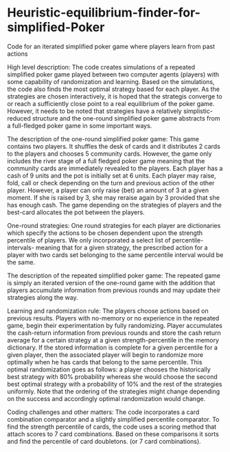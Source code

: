 # Heuristic-equilibrium-finder-for-simplified-Poker
Code for an iterated simplified poker game where players learn from past actions

High level description: The code creates simulations of a  repeated simplified poker game played between two computer agents (players) with some capability of randomization and learning. Based on the simulations, the code also finds the most optimal strategy based for each player. As the strategies are chosen interactively, it is hoped that the strategis converge to or reach a sufficiently close point to a real equilibrium of the poker game. However, it needs to be noted that strategies have a relatively simplistic- reduced structure and the one-round simplified poker game abstracts from a full-fledged poker game in some important ways.

The description of the one-round simplified poker game: This game contains two players. It shuffles the desk of cards and it distributes 2 cards to the players and chooses 5 community cards. However, the game only includes the river stage of a full fledged poker game meaning that the community cards are immediately revealed to the players. Each player has a cash of 9 units and the pot is initially set at 6 units. Each player may raise, fold, call or check depending on the turn and previous action of the other player. However, a player can only raise (bet) an amount of 3 at a given moment. If she is raised by 3, she may reraise again by 3 provided that she has enough cash. The game depending on the strategies of players and the best-card allocates the pot between the players. 

One-round strategies: One round strategies for each player are dictionaries which specify the actions to be chosen dependent upon the strength percentile of players. 
We only incorporated a select list of percentile- intervals- meaning that for a given strategy, the prescribed action for a player with two cards set belonging to the same percentile interval would be the same.

The description of the repeated simplified poker game:
The repeated game is simply an iterated version of the one-round game with the addition that players accumulate information from previous rounds and may update their strategies along the way. 

Learning and randomization rule: The players choose actions based on previous results. Players with no-memory or no experience in the repeated game, begin their experimentation by fully randomizing. Player accumulates the cash-return information from previous rounds and store the cash return average for a certain strategy at a given strength-percentile in the memory dictionary. If the stored information is complete for a given percentile for a given player, then the associated player will begin to randomize more optimally when he has cards that belong to the same percentile. This optimal randomization goes as follows: a player chooses the historically best strategy with 80% probability whereas she would choose the second best optimal strategy with a probability of 10% and the rest of the strategies uniformly. Note that the ordering of the strategies might change depending on the success and accordingly optimal randomization would change.


Coding challenges and other matters:
The code incorporates a card combination comparator and a slightly simplified percentile comparator. To find the strength percentile of cards,  the code uses a scoring method that attach scores to 7 card combinations. Based on these comparisons it sorts and find the percentile of card doubletons. (or 7 card combinations).


